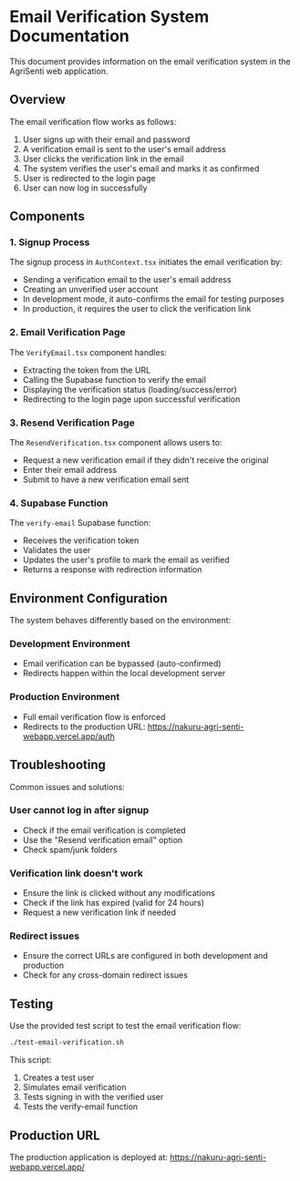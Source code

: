 # Email Verification System Documentation

This document provides information on the email verification system in the AgriSenti web application.

## Overview

The email verification flow works as follows:

1. User signs up with their email and password
2. A verification email is sent to the user's email address
3. User clicks the verification link in the email
4. The system verifies the user's email and marks it as confirmed
5. User is redirected to the login page
6. User can now log in successfully

## Components

### 1. Signup Process

The signup process in `AuthContext.tsx` initiates the email verification by:

- Sending a verification email to the user's email address
- Creating an unverified user account
- In development mode, it auto-confirms the email for testing purposes
- In production, it requires the user to click the verification link

### 2. Email Verification Page

The `VerifyEmail.tsx` component handles:

- Extracting the token from the URL
- Calling the Supabase function to verify the email
- Displaying the verification status (loading/success/error)
- Redirecting to the login page upon successful verification

### 3. Resend Verification Page

The `ResendVerification.tsx` component allows users to:

- Request a new verification email if they didn't receive the original
- Enter their email address
- Submit to have a new verification email sent

### 4. Supabase Function

The `verify-email` Supabase function:

- Receives the verification token
- Validates the user
- Updates the user's profile to mark the email as verified
- Returns a response with redirection information

## Environment Configuration

The system behaves differently based on the environment:

### Development Environment

- Email verification can be bypassed (auto-confirmed)
- Redirects happen within the local development server

### Production Environment

- Full email verification flow is enforced
- Redirects to the production URL: https://nakuru-agri-senti-webapp.vercel.app/auth

## Troubleshooting

Common issues and solutions:

### User cannot log in after signup

- Check if the email verification is completed
- Use the "Resend verification email" option
- Check spam/junk folders

### Verification link doesn't work

- Ensure the link is clicked without any modifications
- Check if the link has expired (valid for 24 hours)
- Request a new verification link if needed

### Redirect issues

- Ensure the correct URLs are configured in both development and production
- Check for any cross-domain redirect issues

## Testing

Use the provided test script to test the email verification flow:

```bash
./test-email-verification.sh
```

This script:
1. Creates a test user
2. Simulates email verification
3. Tests signing in with the verified user
4. Tests the verify-email function

## Production URL

The production application is deployed at:
https://nakuru-agri-senti-webapp.vercel.app/
